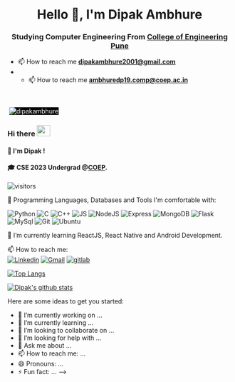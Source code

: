 <h1 align="center">Hello 👋, I'm Dipak Ambhure</h1>
<h3 align="center">Studying Computer Engineering From <a href="https://www.coep.org.in" >College of Engineering Pune</a></h3>

- 📫 How to reach me **dipakambhure2001@gmail.com**
- - 📫 How to reach me **ambhuredp19.comp@coep.ac.in**


<br>

<p>&nbsp;<img align="center" src="https://github-readme-stats.vercel.app/api?username=dipakambhure&show_icons=true&locale=en" style="background-color:black; color:white" alt="dipakambhure" /></p>



### Hi there <img src="https://user-images.githubusercontent.com/69508845/148013043-e04eb0ce-8326-436e-b22c-db521fda4803.gif" width="30px" height="25px">

#### 🧑‍ I'm Dipak ! 
#### 🎓 CSE 2023 Undergrad @[COEP](https://www.coep.org.in).
<!-- ![Visitor Count](https://profile-counter.glitch.me/{DipakAmbhure}/count.svg) -->
![visitors](https://visitor-badge.laobi.icu/badge?page_id=DipakAmbhure.DipakAmbhure)

📛 Programming Languages, Databases and Tools I'm comfortable with: <br>

  ![Python](https://img.shields.io/badge/-Python-3776AB?style=flat-square&logo=python&logoColor=ffffff)
  ![C](https://img.shields.io/badge/\-CC342D?style=flat-square&logo=C&logoColor=ffe8e8) 
  ![C++](https://img.shields.io/badge/-++-%23F7DF1C?style=flat-square&logo=C&logoColor=ffffff&color=00599c)
  ![JS](https://img.shields.io/badge/JavaScript-323330?style=flat-square&logo=javascript&logoColor=F7DF1E)
  ![NodeJS](https://img.shields.io/badge/Node.js-43853D?style=flat-square&logo=node.js&logoColor=white)
  ![Express](	https://img.shields.io/badge/Express.js-404D59?style=flat-square&logo=flask)
  ![MongoDB](https://img.shields.io/badge/MongoDB-4EA94B?style=flat-square&logo=mongodb&logoColor=white)
  ![Flask](https://img.shields.io/badge/-Flask-E10098?style=flat-square&logo=flask&logoColor=ffffff&color=000000)
  ![MySql](https://img.shields.io/badge/MySQL-00000F?style=flat-square&logo=mysql&logoColor=white)
  ![Git](https://img.shields.io/badge/-Git-black?style=flat-square&logo=git&&logoColor=ffffff&color=F05032)
  ![Ubuntu](https://img.shields.io/badge/Ubuntu-E95420?style=flat-square&logo=ubuntu&logoColor=white)


🌱 I’m currently learning ReactJS, React Native and Android Development. <br>

📫 How to reach me: <br>
[![Linkedin](https://img.shields.io/badge/-LinkedIn-blue?style=flat&logo=Linkedin&logoColor=white)](https://www.linkedin.com/in/dipakambhure2001/)
[![Gmail](https://img.shields.io/badge/-Gmail-c14438?style=flat&logo=Gmail&logoColor=white)](mailto:dipakambhure2001@gmail.com)
[![gitlab](https://img.shields.io/badge/GitLab-330F63?style=flat&logo=gitlab&logoColor=white)](https://gitlab.com/DipakAmbhure)

[![Top Langs](https://github-readme-stats.vercel.app/api/top-langs/?username=dipakambhure)](https://github.com/anuraghazra/github-readme-stats)

[![Dipak's github stats](https://github-readme-stats.vercel.app/api?username=dipakambhure&count_private=true&show_icons=true&theme=radical&hide_rank=false)](https://github.com/anuraghazra/github-readme-stats)

Here are some ideas to get you started:

- 🔭 I’m currently working on ...
- 🌱 I’m currently learning ...
- 👯 I’m looking to collaborate on ...
- 🤔 I’m looking for help with ...
- 💬 Ask me about ...
- 📫 How to reach me: ...
- 😄 Pronouns: ...
- ⚡ Fun fact: ...
-->

